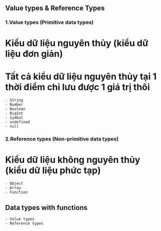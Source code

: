 ## Value types & Reference Types

### 1.Value types (Primitive data types) 
# Kiểu dữ liệu nguyên thủy (kiểu dữ liệu đơn giản)
# Tất cả kiểu dữ liệu nguyên thủy tại 1 thời điểm chỉ lưu được 1 giá trị thôi
    - String
    - Number
    - Boolean
    - BigInt
    - Symbol
    - undefined
    - null

### 2.Reference types (Non-primitive data types)
# Kiểu dữ liệu không nguyên thủy (kiểu dữ liệu phức tạp)
    - Object
    - Array
    - Function

## Data types with functions
    
    - Value types
    - Reference types
